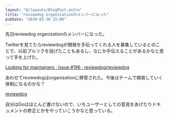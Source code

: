 ```yaml
---
layout: "@/layouts/BlogPost.astro"
title: "reviewdog organizationのメンバーになった"
pubDate: "2019-03-30 15:00"
---
```


先日reviewdog organizationのメンバーになった。

Twitterを見てたらreviewdogが開発を手伝ってくれる人を募集しているとのことで、以前プルリクを投げたこともあるし、なにか手伝えることがあるかなと思って手を上げた。

[Looking for maintainers · Issue \#196 · reviewdog/reviewdog](https://github.com/reviewdog/reviewdog/issues/196)

あわせてreviewdogはorganizationに移管された。今後はチームで開発していく体制になるのかな？

[reviewdog](https://github.com/reviewdog)

自分はGoはほとんど書けないので、いちユーザーとしての意見をあげたりドキュメントの修正とかをやっていこうかなと思っている。
